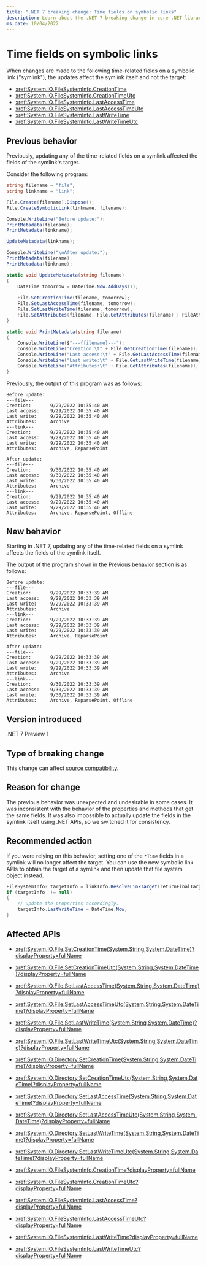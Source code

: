 ```yaml
---
title: ".NET 7 breaking change: Time fields on symbolic links"
description: Learn about the .NET 7 breaking change in core .NET libraries where updating CreationTime[Utc], LastAccessTime[Utc], and LastWriteTime[Utc] on a symbolic link no longer affects the target .
ms.date: 10/04/2022
---
```

# Time fields on symbolic links

When changes are made to the following time-related fields on a symbolic link ("symlink"), the updates affect the symlink itself and not the target:

- <xref:System.IO.FileSystemInfo.CreationTime>
- <xref:System.IO.FileSystemInfo.CreationTimeUtc>
- <xref:System.IO.FileSystemInfo.LastAccessTime>
- <xref:System.IO.FileSystemInfo.LastAccessTimeUtc>
- <xref:System.IO.FileSystemInfo.LastWriteTime>
- <xref:System.IO.FileSystemInfo.LastWriteTimeUtc>

## Previous behavior

Previously, updating any of the time-related fields on a symlink affected the fields of the symlink's target.

Consider the following program:

```csharp
string filename = "file";
string linkname = "link";

File.Create(filename).Dispose();
File.CreateSymbolicLink(linkname, filename);

Console.WriteLine("Before update:");
PrintMetadata(filename);
PrintMetadata(linkname);

UpdateMetadata(linkname);

Console.WriteLine("\nAfter update:");
PrintMetadata(filename);
PrintMetadata(linkname);

static void UpdateMetadata(string filename)
{
    DateTime tomorrow = DateTime.Now.AddDays(1);
    
    File.SetCreationTime(filename, tomorrow);
    File.SetLastAccessTime(filename, tomorrow);
    File.SetLastWriteTime(filename, tomorrow);
    File.SetAttributes(filename, File.GetAttributes(filename) | FileAttributes.Offline);
}

static void PrintMetadata(string filename)
{
    Console.WriteLine($"---{filename}---");
    Console.WriteLine("Creation:\t" + File.GetCreationTime(filename));
    Console.WriteLine("Last access:\t" + File.GetLastAccessTime(filename));
    Console.WriteLine("Last write:\t" + File.GetLastWriteTime(filename));
    Console.WriteLine("Attributes:\t" + File.GetAttributes(filename));
}
```

Previously, the output of this program was as follows:

```output
Before update:
---file---
Creation:       9/29/2022 10:35:40 AM
Last access:    9/29/2022 10:35:40 AM
Last write:     9/29/2022 10:35:40 AM
Attributes:     Archive
---link---
Creation:       9/29/2022 10:35:40 AM
Last access:    9/29/2022 10:35:40 AM
Last write:     9/29/2022 10:35:40 AM
Attributes:     Archive, ReparsePoint

After update:
---file---
Creation:       9/30/2022 10:35:40 AM
Last access:    9/30/2022 10:35:40 AM
Last write:     9/30/2022 10:35:40 AM
Attributes:     Archive
---link---
Creation:       9/29/2022 10:35:40 AM
Last access:    9/29/2022 10:35:40 AM
Last write:     9/29/2022 10:35:40 AM
Attributes:     Archive, ReparsePoint, Offline
```

## New behavior

Starting in .NET 7, updating any of the time-related fields on a symlink affects the fields of the symlink itself.

The output of the program shown in the [Previous behavior](#previous-behavior) section is as follows:

```output
Before update:
---file---
Creation:       9/29/2022 10:33:39 AM
Last access:    9/29/2022 10:33:39 AM
Last write:     9/29/2022 10:33:39 AM
Attributes:     Archive
---link---
Creation:       9/29/2022 10:33:39 AM
Last access:    9/29/2022 10:33:39 AM
Last write:     9/29/2022 10:33:39 AM
Attributes:     Archive, ReparsePoint

After update:
---file---
Creation:       9/29/2022 10:33:39 AM
Last access:    9/29/2022 10:33:39 AM
Last write:     9/29/2022 10:33:39 AM
Attributes:     Archive
---link---
Creation:       9/30/2022 10:33:39 AM
Last access:    9/30/2022 10:33:39 AM
Last write:     9/30/2022 10:33:39 AM
Attributes:     Archive, ReparsePoint, Offline
```

## Version introduced

.NET 7 Preview 1

## Type of breaking change

This change can affect [source compatibility](../../categories.md#source-compatibility).

## Reason for change

The previous behavior was unexpected and undesirable in some cases. It was inconsistent with the behavior of the properties and methods that get the same fields. It was also impossible to actually update the fields in the symlink itself using .NET APIs, so we switched it for consistency.

## Recommended action

If you were relying on this behavior, setting one of the `*Time` fields in a symlink will no longer affect the target. You can use the new symbolic link APIs to obtain the target of a symlink and then update that file system object instead.

```csharp
FileSystemInfo? targetInfo = linkInfo.ResolveLinkTarget(returnFinalTarget: true);
if (targetInfo  != null)
{
    // update the properties accordingly.
    targetInfo.LastWriteTime = DateTime.Now;
}
```

## Affected APIs

- <xref:System.IO.File.SetCreationTime(System.String,System.DateTime)?displayProperty=fullName>
- <xref:System.IO.File.SetCreationTimeUtc(System.String,System.DateTime)?displayProperty=fullName>
- <xref:System.IO.File.SetLastAccessTime(System.String,System.DateTime)?displayProperty=fullName>
- <xref:System.IO.File.SetLastAccessTimeUtc(System.String,System.DateTime)?displayProperty=fullName>
- <xref:System.IO.File.SetLastWriteTime(System.String,System.DateTime)?displayProperty=fullName>
- <xref:System.IO.File.SetLastWriteTimeUtc(System.String,System.DateTime)?displayProperty=fullName>

- <xref:System.IO.Directory.SetCreationTime(System.String,System.DateTime)?displayProperty=fullName>
- <xref:System.IO.Directory.SetCreationTimeUtc(System.String,System.DateTime)?displayProperty=fullName>
- <xref:System.IO.Directory.SetLastAccessTime(System.String,System.DateTime)?displayProperty=fullName>
- <xref:System.IO.Directory.SetLastAccessTimeUtc(System.String,System.DateTime)?displayProperty=fullName>
- <xref:System.IO.Directory.SetLastWriteTime(System.String,System.DateTime)?displayProperty=fullName>
- <xref:System.IO.Directory.SetLastWriteTimeUtc(System.String,System.DateTime)?displayProperty=fullName>

- <xref:System.IO.FileSystemInfo.CreationTime?displayProperty=fullName>
- <xref:System.IO.FileSystemInfo.CreationTimeUtc?displayProperty=fullName>
- <xref:System.IO.FileSystemInfo.LastAccessTime?displayProperty=fullName>
- <xref:System.IO.FileSystemInfo.LastAccessTimeUtc?displayProperty=fullName>
- <xref:System.IO.FileSystemInfo.LastWriteTime?displayProperty=fullName>
- <xref:System.IO.FileSystemInfo.LastWriteTimeUtc?displayProperty=fullName>
